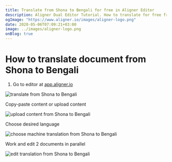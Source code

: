 ```yaml
---
title: Translate from Shona to Bengali for free in Aligner Editor
description: Aligner Dual Editor Tutorial. How to translate for free from Shona to Bengali. Aligner is multilingual document management platform. 
ogImage: "https://www.aligner.io/images/aligner-logo.png"
date: 2020-05-06T07:09:21+03:00
image: ../images/aligner-logo.png
onBlog: true
---
```


# How to translate document from Shona to Bengali

1. Go to editor at [app.aligner.io](https://app.aligner.io "Aligner App web page")

![translate from Shona to Bengali](../aligner-blank-editor.png "translate from Shona to Bengali")

Copy-paste content or upload content

![upload content from Shona to Bengali](../aligner-uploaded-document.png "upload content from Shona to Bengali")

Choose desired language

![choose machine translation from Shona to Bengali](../aligner-language-dropdown.png "choose machine translation from Shona to Bengali")

Work and edit 2 documents in parallel

![edit translation from Shona to Bengali](../aligner-double-sitded-editor.png "edit translation from Shona to Bengali")

